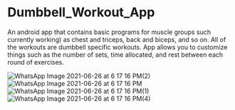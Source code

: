 # Dumbbell_Workout_App
An android app that contains basic programs for muscle groups such currently working) as chest and triceps, back and biceps, and so on. All of the workouts are dumbbell specific workouts. App allows you to customize things such as the number of sets, time allocated, and rest between each round of exercises.

![WhatsApp Image 2021-06-26 at 6 17 16 PM(2)](https://user-images.githubusercontent.com/63155782/123514385-67438b00-d6b0-11eb-968d-fa0979948683.jpeg)
![WhatsApp Image 2021-06-26 at 6 17 16 PM](https://user-images.githubusercontent.com/63155782/123514400-76c2d400-d6b0-11eb-8088-287a7081dede.jpeg)
![WhatsApp Image 2021-06-26 at 6 17 16 PM(1)](https://user-images.githubusercontent.com/63155782/123514390-6a3e7b80-d6b0-11eb-9aa2-3b69fcded01f.jpeg)
![WhatsApp Image 2021-06-26 at 6 17 16 PM(4)](https://user-images.githubusercontent.com/63155782/123514408-7fb3a580-d6b0-11eb-96d2-33437ea134f3.jpeg)
